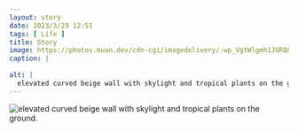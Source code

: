 ```yaml
---
layout: story
date: 2023/3/29 12:51
tags: [ Life ]
title: Story
image: https://photos.muan.dev/cdn-cgi/imagedelivery/-wp_VgtWlgmh1JURQ8t1mg/83d81f0a-0eff-4fa2-ea4b-1c9967e3a100/public
caption: |
  
alt: |
  elevated curved beige wall with skylight and tropical plants on the ground.
---
```


![elevated curved beige wall with skylight and tropical plants on the ground.](https://photos.muan.dev/cdn-cgi/imagedelivery/-wp_VgtWlgmh1JURQ8t1mg/83d81f0a-0eff-4fa2-ea4b-1c9967e3a100/public)


